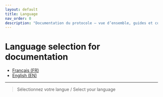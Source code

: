 ```yaml
---
layout: default
title: Language
nav_order: 0
description: "Documentation du protocole – vue d’ensemble, guides et comparaisons client/serveur."
---
```


# Language selection for documentation

- [Français (FR)](../OVERVIEW.md)
- [English (EN)](./en/OVERVIEW.md)

---

> Sélectionnez votre langue / Select your language
